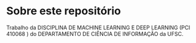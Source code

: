 # Sobre este repositório

Trabalho da DISCIPLINA DE MACHINE LEARNING E DEEP LEARNING (PCI 410068 ) do DEPARTAMENTO DE CIÊNCIA DE INFORMAÇÃO da UFSC.
